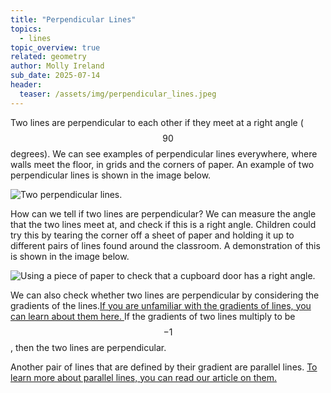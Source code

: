 ```yaml
---
title: "Perpendicular Lines"
topics: 
  - lines
topic_overview: true
related: geometry
author: Molly Ireland
sub_date: 2025-07-14
header:
  teaser: /assets/img/perpendicular_lines.jpeg
---
```

Two lines are perpendicular to each other if they meet at a right angle ($$90$$ degrees). We can see examples of perpendicular lines everywhere, where walls meet the floor, in grids and the corners of paper. An example of two perpendicular lines is shown in the image below. 

![Two perpendicular lines.]({{site.baseurl}}/assets/img/perpendicular_lines.jpeg "Two perpendicular lines")

How can we tell if two lines are perpendicular? We can measure the angle that the two lines meet at, and check if this is a right angle. Children could try this by tearing the corner off a sheet of paper and holding it up to different pairs of lines found around the classroom. A demonstration of this is shown in the image below.

![Using a piece of paper to check that a cupboard door has a right angle.]({{site.baseurl}}/assets/img/right_angle_testing.jpeg "Checking a cupboard door has a right angle")

We can also check whether two lines are perpendicular by considering the gradients of the lines.[If you are unfamiliar with the gradients of lines, you can learn about them here. ]({{site.baseurl}}/articles/perpendicular_lines/) If the gradients of two lines multiply to be $$-1$$, then the two lines are perpendicular.

Another pair of lines that are defined by their gradient are parallel lines. [To learn more about parallel lines, you can read our article on them. ]({{site.baseurl}}/articles/parallel_lines/)
